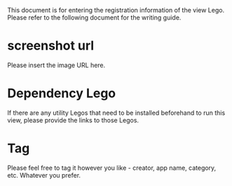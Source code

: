 This document is for entering the registration information of the view Lego. Please refer to the
following document for the writing guide.

# screenshot url

Please insert the image URL here.

# Dependency Lego

If there are any utility Legos that need to be installed beforehand to run this view, please provide
the links to those Legos.

# Tag

Please feel free to tag it however you like - creator, app name, category, etc. Whatever you prefer.